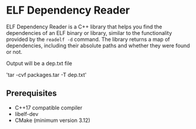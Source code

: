 # ELF Dependency Reader

ELF Dependency Reader is a C++ library that helps you find the dependencies of an ELF binary or library, similar to the functionality provided by the `readelf -d` command. The library returns a map of dependencies, including their absolute paths and whether they were found or not.

Output will be a dep.txt file

'tar -cvf packages.tar -T dep.txt'

## Prerequisites

- C++17 compatible compiler
- libelf-dev
- CMake (minimum version 3.12)